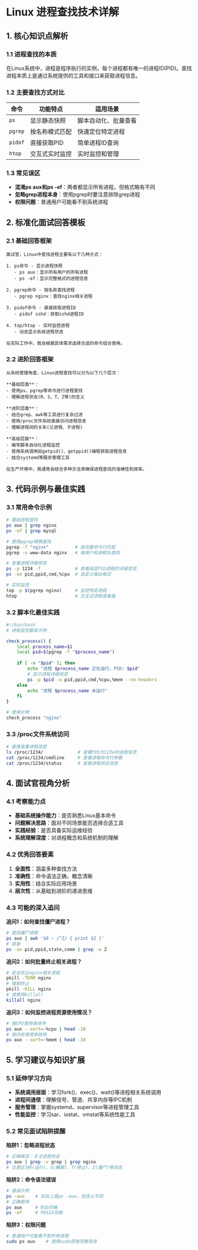 
# Linux 进程查找技术详解
## 1. 核心知识点解析
### 1.1 进程查找的本质
在Linux系统中，进程是程序执行的实例，每个进程都有唯一的进程ID(PID)。查找进程本质上是通过系统提供的工具和接口来获取进程信息。

### 1.2 主要查找方式对比

| 命令 | 功能特点 | 适用场景 |
|------|----------|----------|
| `ps` | 显示静态快照 | 脚本自动化、批量查看 |
| `pgrep` | 按名称模式匹配 | 快速定位特定进程 |
| `pidof` | 直接获取PID | 简单进程ID查询 |
| `htop` | 交互式实时监控 | 实时监控和管理 |

### 1.3 常见误区
- **混淆ps aux和ps -ef**：两者都显示所有进程，但格式略有不同
- **忽略grep进程本身**：使用pgrep时要注意排除grep进程
- **权限问题**：普通用户可能看不到系统进程

## 2. 标准化面试回答模板

### 2.1 基础回答框架
```
面试官，Linux中查找进程主要有以下几种方式：

1. ps命令 - 显示进程快照
   - ps aux：显示所有用户的所有进程
   - ps -ef：显示完整格式的进程信息

2. pgrep命令 - 按名称查找进程
   - pgrep nginx：查找nginx相关进程

3. pidof命令 - 直接获取进程ID
   - pidof sshd：获取sshd进程ID

4. top/htop - 实时监控进程
   - 动态显示系统进程状态

在实际工作中，我会根据具体需求选择合适的命令组合使用。
```

### 2.2 进阶回答框架
```
从系统管理角度，Linux进程查找可以分为以下几个层次：

**基础层面**：
- 使用ps、pgrep等命令进行进程查找
- 理解进程状态(R、S、T、Z等)的含义

**进阶层面**：
- 结合grep、awk等工具进行复杂过滤
- 使用/proc文件系统直接访问进程信息
- 理解进程间的关系(父进程、子进程)

**高级层面**：
- 编写脚本自动化进程监控
- 使用系统调用如getpid()、getppid()编程获取进程信息
- 结合systemd等服务管理工具

在生产环境中，我通常会结合多种方法来确保进程查找的准确性和效率。
```

## 3. 代码示例与最佳实践

### 3.1 常用命令示例

```bash
# 基础进程查找
ps aux | grep nginx
ps -ef | grep mysql

# 使用pgrep精确查找
pgrep -f "nginx"          # 按完整命令行匹配
pgrep -u www-data nginx   # 按用户和进程名查找

# 查看进程详细信息
ps -p 1234 -f             # 查看指定PID进程的详细信息
ps -eo pid,ppid,cmd,%cpu  # 自定义输出格式

# 实时监控
top -p $(pgrep nginx)     # 监控特定进程
htop                      # 交互式进程查看器
```

### 3.2 脚本化最佳实践

```bash
#!/bin/bash
# 进程监控脚本示例

check_process() {
    local process_name=$1
    local pid=$(pgrep -f "$process_name")
    
    if [ -n "$pid" ]; then
        echo "进程 $process_name 正在运行，PID: $pid"
        # 显示进程详细信息
        ps -p $pid -o pid,ppid,cmd,%cpu,%mem --no-headers
    else
        echo "进程 $process_name 未运行"
    fi
}

# 使用示例
check_process "nginx"
```

### 3.3 /proc文件系统访问

```bash
# 直接查看进程信息
ls /proc/1234/             # 查看PID为1234的进程信息
cat /proc/1234/cmdline     # 查看进程命令行参数
cat /proc/1234/status      # 查看进程状态信息
```

## 4. 面试官视角分析

### 4.1 考察能力点
- **基础系统操作能力**：是否熟悉Linux基本命令
- **问题解决思路**：面对不同场景能否选择合适工具
- **实践经验**：是否具备实际运维经验
- **系统理解深度**：对进程概念和系统机制的理解

### 4.2 优秀回答要素
1. **全面性**：涵盖多种查找方法
2. **准确性**：命令语法正确，概念清晰
3. **实用性**：结合实际应用场景
4. **层次性**：从基础到进阶的递进思维

### 4.3 可能的深入追问

**追问1：如何查找僵尸进程？**
```bash
# 查找僵尸进程
ps aux | awk '$8 ~ /^Z/ { print $2 }'
# 或者
ps -eo pid,ppid,state,comm | grep -w Z
```

**追问2：如何批量终止相关进程？**
```bash
# 安全终止nginx相关进程
pkill -TERM nginx
# 强制终止
pkill -KILL nginx
# 或使用killall
killall nginx
```

**追问3：如何监控进程资源使用情况？**
```bash
# 按CPU使用率排序
ps aux --sort=-%cpu | head -10
# 按内存使用率排序
ps aux --sort=-%mem | head -10
```

## 5. 学习建议与知识扩展

### 5.1 延伸学习方向
- **系统调用层面**：学习fork()、exec()、wait()等进程相关系统调用
- **进程间通信**：理解信号、管道、共享内存等IPC机制
- **服务管理**：掌握systemd、supervisor等进程管理工具
- **性能监控**：学习sar、iostat、vmstat等系统性能工具

### 5.2 常见面试陷阱提醒

**陷阱1：忽略进程状态**
```bash
# 正确做法：关注进程状态
ps aux | grep -v grep | grep nginx
# 注意区分R(运行)、S(睡眠)、T(停止)、Z(僵尸)等状态
```

**陷阱2：命令语法错误**
```bash
# 错误示例
ps -aux    # 实际上是ps -aux，但含义不同
# 正确使用
ps aux     # BSD风格
ps -ef     # POSIX风格
```

**陷阱3：权限问题**
```bash
# 普通用户可能看不到所有进程
sudo ps aux    # 使用sudo获取完整信息
```
